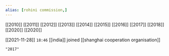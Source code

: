 ```yaml
---
alias: [rohini commission,]
---
```

[[2010]] [[2011]] [[2012]] [[2013]] [[2014]] [[2015]] [[2016]] [[2017]] [[2018]] [[2020]]  [[2020]]

[[2021-11-28]] `18:46`
[[india]] joined [[shanghai cooperation organisation]]
```query
"2017"
```